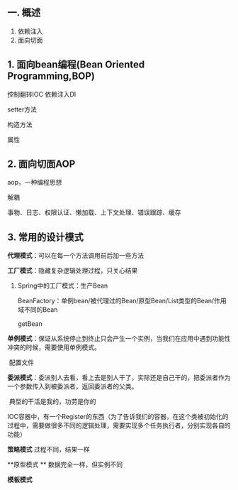 ## 一. 概述

1. 依赖注入
2. 面向切面

## 1. 面向bean编程(Bean Oriented Programming,BOP)

控制翻转IOC   依赖注入DI

setter方法

构造方法

属性

## 2. 面向切面AOP

aop，一种编程思想

解耦  

事物、日志、权限认证、懒加载、上下文处理、错误跟踪、缓存

## 3. 常用的设计模式

**代理模式**：可以在每一个方法调用前后加一些方法 

**工厂模式**：隐藏复杂逻辑处理过程，只关心结果

 1. Spring中的工厂模式：生产Bean

    BeanFactory：单例bean/被代理过的Bean/原型Bean/List类型的Bean/作用域不同的Bean

    getBean

**单例模式**：保证从系统停止到终止只会产生一个实例，当我们在应用中遇到功能性冲突的时候，需要使用单例模式。

​	配置文件	

**委派模式**：委派别人去看，看上去是别人干了，实际还是自己干的，把委派者作为一个参数传入到被委派者，返回委派者的父类。

​	典型的干活是我的，功劳是你的

​	IOC容器中，有一个Register的东西（为了告诉我们的容器，在这个类被初始化的过程中，需要做很多不同的逻辑处理，需要实现多个任务执行者，分别实现各自的功能）

**策略模式** 过程不同，结果一样

**原型模式 ** 数据完全一样，但实例不同

**模板模式** 
